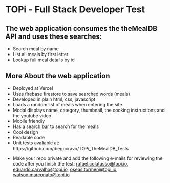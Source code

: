 <h1>TOPi - Full Stack Developer Test</h1>

<h2>The web application consumes the theMealDB API and uses these searches:</h2>
<ul>
    <li>Search meal by name</li>
    <li>List all meals by first letter</li>
    <li>Lookup full meal details by id</li>
</ul>

<h2>More About the web application</h2>
<ul>
    <li>Deployed at Vercel</l1>
    <li>Uses firebase firestore to save searched words (meals)</l1>
    <li>Developed in plain html, css, javascript</l1>
    <li>Loads a random list of meals when entering the site</l1>
    <li>Modal displays name, category, thumbnail, the cooking instructions and the youtube video</l1>
    <li>Mobile friendly</l1>
    <li>Has a search bar to search for the meals</l1>
    <li>Cool design</l1>
    <li>Readable code</l1>
    <li>Unit tests avaliable at: https://github.com/diegocravo/TOPi_TheMealDB_Tests</l1>
</ul>

- Make your repo private and add the following e-mails for reviewing the code after you finish the test:
  rafael.colatusso@topi.io, eduardo.carvalho@topi.io, oseas.tormen@topi.io, watson.marconato@topi.io
